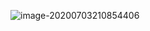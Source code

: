 ![image-20200703210854406](/Users/seokhwan/Desktop/Algorithm/daliy-coding/무제1.assets/image-20200703210854406.png)